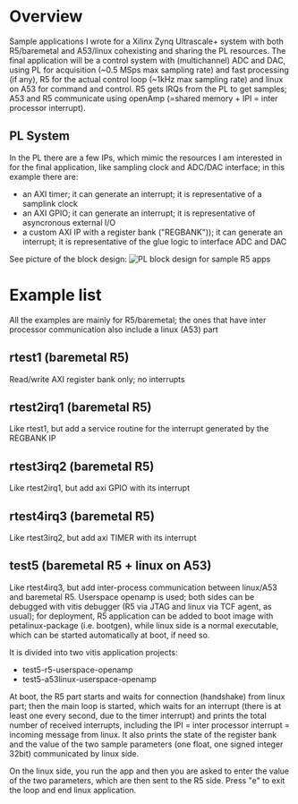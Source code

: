# Overview
Sample applications I wrote for a Xilinx Zynq Ultrascale+ system with both R5/baremetal and A53/linux cohexisting and sharing the PL resources.
The final application will be a control system with (multichannel) ADC and DAC, using PL for acquisition (~0.5 MSps max sampling rate) and fast processing (if any), 
R5 for the actual control loop (~1kHz max sampling rate) and linux on A53 for command and control. R5 gets IRQs from the PL to get samples; 
A53 and R5 communicate using openAmp (=shared memory + IPI = inter processor interrupt).

## PL System
In the PL there are a few IPs, which mimic the resources I am interested in for the final application, like sampling clock and ADC/DAC interface; 
in this example there are:
- an AXI timer; it can generate an interrupt; it is representative of a samplink clock
- an AXI GPIO; it can generate an interrupt; it is representative of asyncronous external I/O
- a custom AXI IP with a register bank ("REGBANK")); it can generate an interrupt; it is representative of the glue logic to interface ADC and DAC

See picture of the block design:
![PL block design for sample R5 apps](https://github.com/user-attachments/assets/adc81bdd-4bd1-4589-8356-ba22d7154d88)

# Example list
All the examples are mainly for R5/baremetal; the ones that have inter processor communication also include a linux (A53) part

## rtest1 (baremetal R5)
Read/write AXI register bank only; no interrupts

## rtest2irq1 (baremetal R5)
Like rtest1, but add a service routine for the interrupt generated by the REGBANK IP

## rtest3irq2 (baremetal R5)
Like rtest2irq1, but add axi GPIO with its interrupt

## rtest4irq3 (baremetal R5)
Like rtest3irq2, but add axi TIMER with its interrupt

## test5 (baremetal R5 + linux on A53)
Like rtest4irq3, but add inter-process communication between linux/A53 and baremetal R5.
Userspace openamp is used; both sides can be debugged with vitis debugger 
(R5 via JTAG and linux via TCF agent, as usual); for deployment, R5 application
can be added to boot image with petalinux-package (i.e. bootgen), while linux side is a normal executable,
which can be started automatically at boot, if need so.

It is divided into two vitis application projects:
- test5-r5-userspace-openamp
- test5-a53linux-userspace-openamp

At boot, the R5 part starts and waits for connection (handshake) from linux part; 
then the main loop is started, which waits for an interrupt (there is at least one every second,
due to the timer interrupt) and prints the total number of received interrupts, 
including the IPI = inter processor interrupt = incoming message from linux.
It also prints the state of the register bank
and the value of the two sample parameters (one float, one signed integer 32bit) communicated by linux side.

On the linux side, you run the app and then you are asked to enter the value of the two parameters, 
which are then sent to the R5 side. Press "e" to exit the loop and end linux application.







